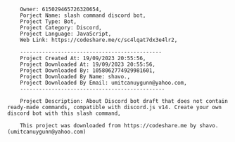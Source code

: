 
        Owner: 615029465726320654,
        Porject Name: slash command discord bot,
        Project Type: Bot,
        Project Category: Discord,
        Project Language: JavaScript,
        Web Link: https://codeshare.me/c/sc4lqat7dx3e4lr2,

        ---------------------------------------------
        Project Created At: 19/09/2023 20:55:56,
        Project Downloaded At: 19/09/2023 20:55:56,
        Project Downloaded By: 1058062774929981601,
        Project Downloaded By Name: shavo.,
        Project Downloaded By Email: umitcanuygunn@yahoo.com,
        ----------------------------------------------

        Project Description: About Discord bot draft that does not contain ready-made commands, compatible with discord.js v14. Create your own discord bot with this slash command,
        
        This project was downloaded from https://codeshare.me by shavo. (umitcanuygunn@yahoo.com)